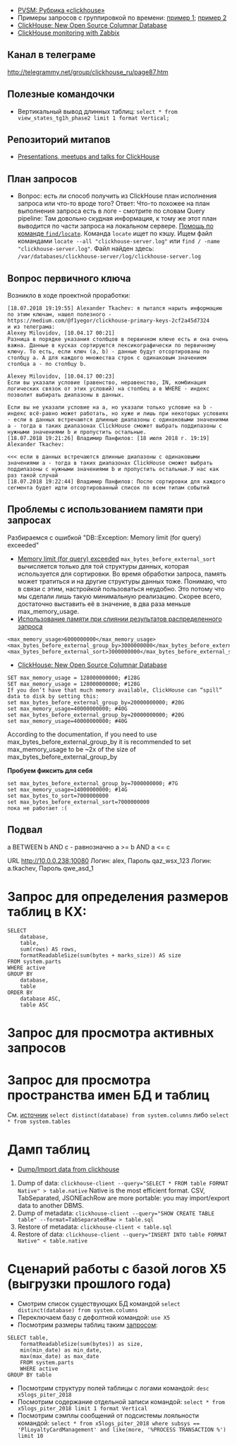 
- [PVSM: Рубрика «clickhouse»](http://www.pvsm.ru/cat/clickhouse)
- Примеры запросов с группировкой по времени: [пример 1](https://gist.github.com/alexey-milovidov/2dee968eb95df63b271208f89d3697c3); [пример 2](https://gist.github.com/alexey-milovidov/6fd9246ce44b48345bee3a0df3da5ab0)
- [ClickHouse: New Open Source Columnar Database](https://www.percona.com/blog/2017/02/13/clickhouse-new-opensource-columnar-database/)
- [ClickHouse monitoring with Zabbix](https://www.altinity.com/blog/2018/9/3/clickhouse-monitoring-zabbix)

## Канал в телеграме
http://telegrammy.net/group/clickhouse_ru/page87.htm

## Полезные командочки
- Вертикальный вывод длинных таблиц: `select * from view_states_tg1h_phase2 limit 1 format Vertical;`

## Репозиторий митапов
- [Presentations, meetups and talks for ClickHouse](https://github.com/yandex/clickhouse-presentations.git)

## План запросов
- Вопрос: есть ли способ получить из ClickHouse план исполнения запроса или что-то вроде того?
Ответ: Что-то похожее на план выполнения запроса есть в логе - смотрите по словам Query pipeline: Там довольно скудная информация, к тому же этот план выводится по части запроса на локальном сервере.
[Помощь по команде `find/locate`](https://www.gnu.org/software/findutils/).
Команда `locate` ищет по кэшу.
Ищем файл командами `locate --all "clickhouse-server.log"` или `find / -name "clickhouse-server.log"`.
Файл найден здесь: `/var/databases/clickhouse-server/log/clickhouse-server.log`

## Вопрос первичного ключа
Возникло в ходе проектной проработки:
```
[18.07.2018 19:19:55] Alexander Tkachev: я пытался нарыть информацию по этим ключам, нашел полезного - https://medium.com/@f1yegor/clickhouse-primary-keys-2cf2a45d7324
и из телеграма:
Alexey Milovidov, [10.04.17 00:21]
Разница в порядке указания столбцов в первичном ключе есть и она очень важна. Данные в кусках сортируются лексикографически по первичному ключу. То есть, если ключ (a, b) - данные будут отсортированы по столбцу a. А для каждого множества строк с одинаковым значением столбца a - по столбцу b.

Alexey Milovidov, [10.04.17 00:23]
Если вы указали условие (равенство, неравенство, IN, комбинация логических связок от этих условий) на столбец a в WHERE - индекс позволит выбирать диапазоны в данных.

Если вы не указали условие на a, но указали только условие на b - индекс всё-равно может работать, но хуже и лишь при некоторых условиях - если в данных встречаются длинные диапазоны с одинаковыми значениями a - тогда в таких диапазонах ClickHouse сможет выбрать поддипазоны с нужными значениями b и пропустить остальные.
[18.07.2018 19:21:26] Владимир Панфилов: [18 июля 2018 г. 19:19] Alexander Tkachev: 

<<< если в данных встречаются длинные диапазоны с одинаковыми значениями a - тогда в таких диапазонах ClickHouse сможет выбрать поддипазоны с нужными значениями b и пропустить остальные.У нас как раз такой случай
[18.07.2018 19:22:44] Владимир Панфилов: После сортировки для каждого сегмента будет идти отсортированный список по всем типам событий
```

## Проблемы с использованием памяти при запросах
Разбираемся с ошибкой "DB::Exception: Memory limit (for query) exceeded"
- [Memory limit (for query) exceeded](https://groups.google.com/forum/#!topic/clickhouse/JhW9x9clTl8)
`max_bytes_before_external_sort` вычисляется только для той структуры данных, которая используется для сортировки. 
Во время обработки запроса, память может тратиться и на другие структуры данных тоже.
Понимаю, что в связи с этим, настройкой пользоваться неудобно. Это потому что мы сделали лишь такую минимальную реализацию.
Скорее всего, достаточно выставить её в значение, в два раза меньше max_memory_usage.
- [Использование памяти при слиянии результатов распределенного запроса](https://groups.google.com/forum/#!topic/clickhouse/bvnqS_ecwU4)
```
<max_memory_usage>6000000000</max_memory_usage>
<max_bytes_before_external_group_by>3000000000</max_bytes_before_external_group_by>
<max_bytes_before_external_sort>3000000000</max_bytes_before_external_sort>
```
- [ClickHouse: New Open Source Columnar Database](https://www.percona.com/blog/2017/02/13/clickhouse-new-opensource-columnar-database/)
```
SET max_memory_usage = 128000000000; #128G
SET max_memory_usage = 128000000000; #128G
If you don’t have that much memory available, ClickHouse can “spill” data to disk by setting this:
set max_bytes_before_external_group_by=20000000000; #20G
set max_memory_usage=40000000000; #40G
set max_bytes_before_external_group_by=20000000000; #20G
set max_memory_usage=40000000000; #40G
```
According to the documentation, if you need to use max_bytes_before_external_group_by it is recommended to set max_memory_usage to be ~2x of the size of max_bytes_before_external_group_by

**Пробуем фиксить для себя**
```
set max_bytes_before_external_group_by=7000000000; #7G
set max_memory_usage=14000000000; #14G
set max_bytes_to_sort=7000000000
set max_bytes_before_external_sort=7000000000
пока не работает :(
```
## Подвал
a BETWEEN b AND c - равнозначно a >= b AND a <= c


URL http://10.0.0.238:10080
Логин: alex, Пароль qaz_wsx_123
Логин: a.tkachev, Пароль qwe_asd_1

# Запрос для определения размеров таблиц в КХ:
```
SELECT
    database,
    table,
    sum(rows) AS rows,
    formatReadableSize(sum(bytes + marks_size)) AS size
FROM system.parts
WHERE active
GROUP BY
    database,
    table
ORDER BY
    database ASC,
    table ASC
```

# Запрос для просмотра активных запросов

# Запрос для просмотра пространства имен БД и таблиц
См. [источник](https://clickhouse.yandex/docs/ru/operations/system_tables/)
`select distinct(database) from system.columns`
либо
`select * from system.tables`

# Дамп таблиц
- [Dump/Import data from clickhouse](https://groups.google.com/forum/#!topic/clickhouse/Dx0CsFGbk7c)
1. Dump of data:
`clickhouse-client --query="SELECT * FROM table FORMAT Native" > table.native`
Native is the most efficient format. 
CSV, TabSeparated, JSONEachRow are more portable: you may import/export data to another DBMS.
2. Dump of metadata:
`clickhouse-client --query="SHOW CREATE TABLE table" --format=TabSeparatedRaw > table.sql`
3. Restore of metadata:
`clickhouse-client < table.sql`
4. Restore of data:
`clickhouse-client --query="INSERT INTO table FORMAT Native" < table.native`


# Сценарий работы с базой логов X5 (выгрузки прошлого года)
- Смотрим список существующих БД командой `select distinct(database) from system.columns`
- Переключаем базу с дефолтной командой: `use X5`
- Посмотрим размеры таблиц таким [запросом](https://gist.github.com/sanchezzzhak/511fd140e8809857f8f1d84ddb937015):
```
SELECT table,
    formatReadableSize(sum(bytes)) as size,
    min(min_date) as min_date,
    max(max_date) as max_date
    FROM system.parts
    WHERE active
GROUP BY table
```
- Посмотрим структуру полей таблицы с логами командой: `desc x5logs_piter_2018`
- Посмотрим содержание отдельной записи командой: `select * from x5logs_piter_2018 limit 1 format Vertical`
- Посмотрим сэмплы сообщений от подсистемы лояльности командой: `select * from x5logs_piter_2018 where subsys == 'PlLoyaltyCardManagement' and like(more, '%PROCESS TRANSACTION %') limit 10`


